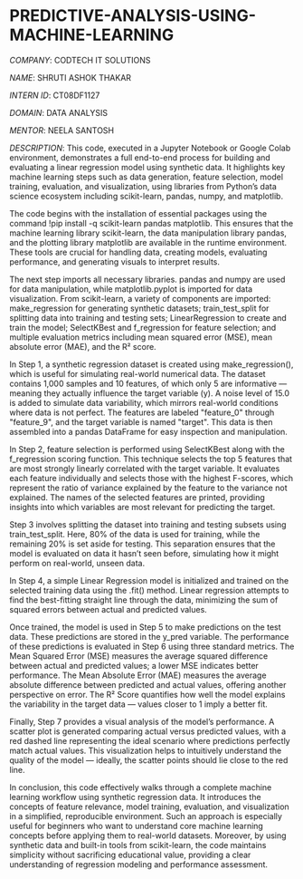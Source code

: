 # PREDICTIVE-ANALYSIS-USING-MACHINE-LEARNING

*COMPANY*: CODTECH IT SOLUTIONS

*NAME*: SHRUTI ASHOK THAKAR

*INTERN ID*: CT08DF1127

*DOMAIN*: DATA ANALYSIS

*MENTOR*: NEELA SANTOSH

*DESCRIPTION*: This code, executed in a Jupyter Notebook or Google Colab environment, demonstrates a full end-to-end process for building and evaluating a linear regression model using synthetic data. It highlights key machine learning steps such as data generation, feature selection, model training, evaluation, and visualization, using libraries from Python’s data science ecosystem including scikit-learn, pandas, numpy, and matplotlib.

The code begins with the installation of essential packages using the command !pip install -q scikit-learn pandas matplotlib. This ensures that the machine learning library scikit-learn, the data manipulation library pandas, and the plotting library matplotlib are available in the runtime environment. These tools are crucial for handling data, creating models, evaluating performance, and generating visuals to interpret results.

The next step imports all necessary libraries. pandas and numpy are used for data manipulation, while matplotlib.pyplot is imported for data visualization. From scikit-learn, a variety of components are imported: make_regression for generating synthetic datasets; train_test_split for splitting data into training and testing sets; LinearRegression to create and train the model; SelectKBest and f_regression for feature selection; and multiple evaluation metrics including mean squared error (MSE), mean absolute error (MAE), and the R² score.

In Step 1, a synthetic regression dataset is created using make_regression(), which is useful for simulating real-world numerical data. The dataset contains 1,000 samples and 10 features, of which only 5 are informative — meaning they actually influence the target variable (y). A noise level of 15.0 is added to simulate data variability, which mirrors real-world conditions where data is not perfect. The features are labeled "feature_0" through "feature_9", and the target variable is named "target". This data is then assembled into a pandas DataFrame for easy inspection and manipulation.

In Step 2, feature selection is performed using SelectKBest along with the f_regression scoring function. This technique selects the top 5 features that are most strongly linearly correlated with the target variable. It evaluates each feature individually and selects those with the highest F-scores, which represent the ratio of variance explained by the feature to the variance not explained. The names of the selected features are printed, providing insights into which variables are most relevant for predicting the target.

Step 3 involves splitting the dataset into training and testing subsets using train_test_split. Here, 80% of the data is used for training, while the remaining 20% is set aside for testing. This separation ensures that the model is evaluated on data it hasn’t seen before, simulating how it might perform on real-world, unseen data.

In Step 4, a simple Linear Regression model is initialized and trained on the selected training data using the .fit() method. Linear regression attempts to find the best-fitting straight line through the data, minimizing the sum of squared errors between actual and predicted values.

Once trained, the model is used in Step 5 to make predictions on the test data. These predictions are stored in the y_pred variable. The performance of these predictions is evaluated in Step 6 using three standard metrics. The Mean Squared Error (MSE) measures the average squared difference between actual and predicted values; a lower MSE indicates better performance. The Mean Absolute Error (MAE) measures the average absolute difference between predicted and actual values, offering another perspective on error. The R² Score quantifies how well the model explains the variability in the target data — values closer to 1 imply a better fit.

Finally, Step 7 provides a visual analysis of the model’s performance. A scatter plot is generated comparing actual versus predicted values, with a red dashed line representing the ideal scenario where predictions perfectly match actual values. This visualization helps to intuitively understand the quality of the model — ideally, the scatter points should lie close to the red line.

In conclusion, this code effectively walks through a complete machine learning workflow using synthetic regression data. It introduces the concepts of feature relevance, model training, evaluation, and visualization in a simplified, reproducible environment. Such an approach is especially useful for beginners who want to understand core machine learning concepts before applying them to real-world datasets. Moreover, by using synthetic data and built-in tools from scikit-learn, the code maintains simplicity without sacrificing educational value, providing a clear understanding of regression modeling and performance assessment.


